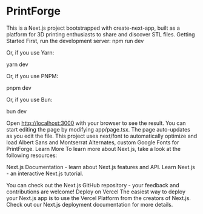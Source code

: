 # PrintForge

This is a Next.js project bootstrapped with create-next-app, built as a platform for 3D printing enthusiasts to share and discover STL files.
Getting Started
First, run the development server:
npm run dev

Or, if you use Yarn:

yarn dev

Or, if you use PNPM:

pnpm dev

Or, if you use Bun:

bun dev

Open <http://localhost:3000> with your browser to see the result.
You can start editing the page by modifying app/page.tsx. The page auto-updates as you edit the file.
This project uses next/font to automatically optimize and load Albert Sans and Montserrat Alternates, custom Google Fonts for PrintForge.
Learn More
To learn more about Next.js, take a look at the following resources:

Next.js Documentation - learn about Next.js features and API.
Learn Next.js - an interactive Next.js tutorial.

You can check out the Next.js GitHub repository - your feedback and contributions are welcome!
Deploy on Vercel
The easiest way to deploy your Next.js app is to use the Vercel Platform from the creators of Next.js.
Check out our Next.js deployment documentation for more details.
